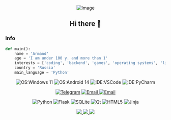 <div align="center">
  
![Image](https://images-wixmp-ed30a86b8c4ca887773594c2.wixmp.com/f/7a5a3db7-fb07-4532-aa4c-93f5a5d5d651/d9y6rvp-08b4238f-9618-4491-b5eb-0c44316bd858.gif?token=eyJ0eXAiOiJKV1QiLCJhbGciOiJIUzI1NiJ9.eyJzdWIiOiJ1cm46YXBwOjdlMGQxODg5ODIyNjQzNzNhNWYwZDQxNWVhMGQyNmUwIiwiaXNzIjoidXJuOmFwcDo3ZTBkMTg4OTgyMjY0MzczYTVmMGQ0MTVlYTBkMjZlMCIsIm9iaiI6W1t7InBhdGgiOiJcL2ZcLzdhNWEzZGI3LWZiMDctNDUzMi1hYTRjLTkzZjVhNWQ1ZDY1MVwvZDl5NnJ2cC0wOGI0MjM4Zi05NjE4LTQ0OTEtYjVlYi0wYzQ0MzE2YmQ4NTguZ2lmIn1dXSwiYXVkIjpbInVybjpzZXJ2aWNlOmZpbGUuZG93bmxvYWQiXX0.eo7MtTF_JpW5otzSgjgOo-yNtPfUh_spqVrGR14R9Uc)
## Hi there 👋
</div>


### Info
```python
def main():
    name = 'Armand'
    age = 'I am under 100 y. and more than 1'
    interests = ['coding', 'backend', 'games', 'operating systems', 'linux']
    country = 'Russia'
    main_language = 'Python'
```
<div align="center">
  
![OS:Windows 11](https://img.shields.io/badge/OS-Windows%2011-blue?style=flat-square&logo=Windows&color=blue)
![OS:Android 14](https://img.shields.io/badge/OS-Android%2014-green?style=flat-square&logo=Android&color=green)
![IDE:VSCode](https://img.shields.io/badge/IDE-VSCode-blue?style=flat-square&logo=visualstudiocode&color=blue)
![IDE:PyCharm](https://img.shields.io/badge/IDE-PyCharm-green?style=flat-square&logo=PyCharm&color=dark-green)

[![Telegram](https://img.shields.io/badge/Telegram-dorpivovar-blue?style=flat-square&logo=telegram&color=blue)](https://t.me/dorpivovar)
[![Email](https://img.shields.io/badge/Email-dorpivovar%40nuke.africa-yellow?style=flat-square&logo=email&color=yellow)
](mailto:dorpivovar@nuke.africa)
[![Email](https://img.shields.io/badge/Gmail-armandooganesyan%40gmail.com-red?style=flat-square&logo=gmail&color=red)
](mailto:armandooganesyan@gmail.com)

![Python](https://img.shields.io/badge/python-3670A0?style=for-the-badge&logo=python&logoColor=ffdd54)
![Flask](https://img.shields.io/badge/flask-%23000.svg?style=for-the-badge&logo=flask&logoColor=white)
![SQLite](https://img.shields.io/badge/sqlite-%2307405e.svg?style=for-the-badge&logo=sqlite&logoColor=white)
![Qt](https://img.shields.io/badge/Qt-%23217346.svg?style=for-the-badge&logo=Qt&logoColor=white)
![HTML5](https://img.shields.io/badge/html5-%23E34F26.svg?style=for-the-badge&logo=html5&logoColor=white)
![Jinja](https://img.shields.io/badge/jinja-white.svg?style=for-the-badge&logo=jinja&logoColor=black)

  
</div>



<div align="center">
  <a href="https://github.com/vn7n24fzkq/github-profile-summary-cards">
    <img src="https://github-profile-summary-cards.vercel.app/api/cards/profile-details?username=dorpivovar&theme=tokyonight" />
  </a>
  <a href="https://github.com/vn7n24fzkq/github-profile-summary-cards">
    <img src="https://github-profile-summary-cards.vercel.app/api/cards/stats?username=dorpivovar&theme=tokyonight" />
  </a>
  <a href="https://github.com/vn7n24fzkq/github-profile-summary-cards">
    <img src="https://github-profile-summary-cards.vercel.app/api/cards/repos-per-language?username=dorpivovar&theme=tokyonight" />
  </a>
</div>
<!--
**dorpivovar/dorpivovar** is a ✨ _special_ ✨ repository because its `README.md` (this file) appears on your GitHub profile.

Here are some ideas to get you started:

- 🔭 I’m currently working on ...
- 🌱 I’m currently learning ...
- 👯 I’m looking to collaborate on ...
- 🤔 I’m looking for help with ...
- 💬 Ask me about ...
- 📫 How to reach me: ...
- 😄 Pronouns: ...
- ⚡ Fun fact: ...
- -->
